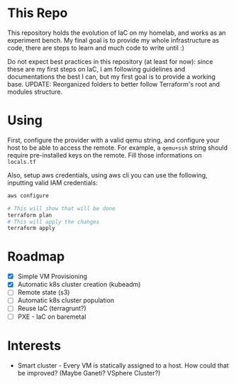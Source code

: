# This Repo
This repository holds the evolution of IaC on my homelab, and works as an experiment bench.
My final goal is to provide my whole infrastructure as code, there are steps to learn and much code to write until :)

Do not expect best practices in this repository (at least for now): since these are my first steps on IaC, I am following guidelines and documentations the best I can, but my first goal is to provide a working base. 
UPDATE: Reorganized folders to better follow Terraform's root and modules structure.

# Using

First, configure the provider with a valid qemu string, and configure your host to be able to access the remote.
For example, a `qemu+ssh` string should require pre-installed keys on the remote.
Fill those informations on `locals.tf`

Also, setup aws credentials, using aws cli you can use the following, inputting valid IAM credentials:

```sh
aws configure
```

```sh
# This will show that will be done
terraform plan
# This will apply the changes
terraform apply
```

# Roadmap

- [x] Simple VM Provisioning
- [x] Automatic k8s cluster creation (kubeadm)
- [ ] Remote state (s3)
- [ ] Automatic k8s cluster population
- [ ] Reuse IaC (terragrunt?)
- [ ] PXE - IaC on baremetal

# Interests
 
* Smart cluster - Every VM is statically assigned to a host. How could that be improved? (Maybe Ganeti? VSphere Cluster?)
